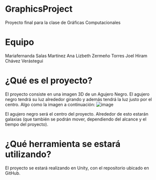 # GraphicsProject
Proyecto final para la clase de Gráficas Computacionales

# Equipo
Mariafernanda Salas Martínez
Ana Lizbeth Zermeño Torres
Joel Hiram Chávez Verástegui

# ¿Qué es el proyecto?
El proyecto consiste en una imagen 3D de un Agujero Negro. El agujero negro tendrá su luz alrededor girando y además tendrá la luz justo por el centro. Algo como la imagen a continuación:
![image](https://user-images.githubusercontent.com/43424834/160248310-5a5880d9-3091-4027-bb10-efc06d54e09e.png)

El agujero negro será el centro del proyecto. Alrededor de esto estarán galaxias (que también se podrán mover, dependiendo del alcance y el tiempo del proyecto).

# ¿Qué herramienta se estará utilizando?
El proyecto se estará realizando en Unity, con el repositorio ubicado en GitHub.
